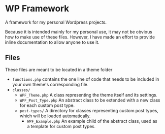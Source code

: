 # WP Framework

A framework for my personal Wordpress projects.

Because it is intended mainly for my personal use, it may not be obvious how to make use of these files. However, I have made an effort to provide inline documentation to allow anyone to use it.

## Files

These files are meant to be located in a theme folder

* `functions.php` contains the one line of code that needs to be included in your own theme's corresponding file.
* `classes/`
    * `WPF_Theme.php` A class representing the theme itself and its settings.
    * `WPF_Post_Type.php` An abstract class to be extended with a new class for each custom post type.
    * `post-types/` A directory for classes representing custom post types, which will be loaded automatically.
        * `WPF_Example.php` An example child of the abstract class, used as a template for custom post types.